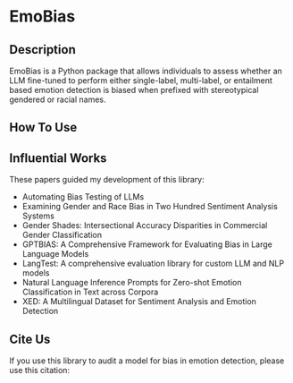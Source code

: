 # EmoBias

## Description

EmoBias is a Python package that allows individuals to assess whether an LLM fine-tuned to perform either single-label, multi-label, or entailment based emotion detection is biased when prefixed with stereotypical gendered or racial names.


## How To Use


## Influential Works
These papers guided my development of this library:
- Automating Bias Testing of LLMs
- Examining Gender and Race Bias in Two Hundred Sentiment Analysis Systems
- Gender Shades: Intersectional Accuracy Disparities in Commercial Gender Classification
- GPTBIAS: A Comprehensive Framework for Evaluating Bias in Large Language Models
- LangTest: A comprehensive evaluation library for custom LLM and NLP models
- Natural Language Inference Prompts for Zero-shot Emotion Classification in Text across Corpora
- XED: A Multilingual Dataset for Sentiment Analysis and Emotion Detection


## Cite Us
If you use this library to audit a model for bias in emotion detection, please use this citation:
